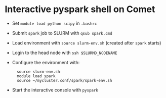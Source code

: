 Interactive pyspark shell on Comet
=================================

* Set `module load python scipy` in `.bashrc`
* Submit `spark` job to SLURM with `qsub spark.cmd`
* Load environment with `source slurm-env.sh` (created after `spark` starts)
* Login to the head node with `ssh $SLURMD_NODENAME`
* Configure the environment with:

        source slurm-env.sh
        module load spark
        source ~/mycluster.conf/spark/spark-env.sh
        
* Start the interactive console with `pyspark`
